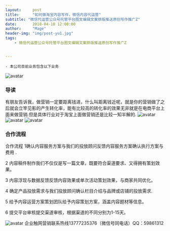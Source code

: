 ```yaml
---
layout:     post
title:      "如何做淘宝内容写作，微信内容代运营"
subtitle: "微信代运营公众号托管平台图文编辑文案排版推送原创写作推广Z"
date:       2018-04-10 12:00:00
author:     "Mage"
header-img: "img/post-yu1.jpg"
tags:
    - 微信代运营公众号托管平台图文编辑文案排版推送原创写作推广Z


---
```


    - 本公司目前业务包含以下业务
![avatar](https://kanunu8.org/img/avatar-hux.jpg)
### 导读

有朋友告诉我，做营销一定要距离钱进，什么叫距离钱近呢，就是你的营销做了之后就会立竿见影的产生转化率，能有比较高的转化率的效果无非就是在电商平台上面来做营销.但是具体行业对于淘宝上面做营销还是比较一知半解的.
![avatar](http://www.ruanwenclass.com/UploadFiles/2018-08/129/2018080122463357529.png)
![avatar](http://www.ruanwenclass.com/UploadFiles/2018-08/129/2018080122474581933.jpg)
![avatar](http://www.ruanwenclass.com/UploadFiles/2018-08/129/2018080122485416518.png)

### 合作流程

合作流程  1确认内容服务方案与我们的投放顾问反馈内容服务方案确认执行方案与费用 .

2 内容稿件制作我们不仅仅是写一篇文章，既要符合渠道要求、又得拥有策划效果。

3 内容浮现与数据反馈反馈内容效果或单次活动策划效果，与商家共同优化。

4 确定产品投放需求与我们投放顾问确认栏目介绍与品牌或店铺的投放需求.

5 给予内容运营方案策划团队给予内容策划方案，涵盖内容题材等信息。

6 提交平台审核提交渠道审核，根据渠道的不同分别为1-15天。

![avatar](http://www.ruanwenclass.com/UploadFiles/2018-08/129/15331388724102644.png)
企业触网营销联系热线13777235376（微信号同电话）QQ：59861312

